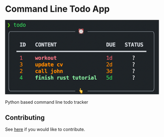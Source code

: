 # Command Line Todo App

![Demo](https://github.com/sschleemilch/py-todo/raw/main/imgs/demo.png)

Python based command line todo tracker

## Contributing

See [here](CONTRIBUTING.md) if you would like to contribute. 
